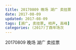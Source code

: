 ```yaml
---
title: 20170809 晚场 湖广 卖挂票
date: 2017-08-09
updated: 2017-08-09
tags: [湖广, 卖挂票, 相声, 高峰] 
categories: (2017)丁酉年场次 
---
```

20170809 晚场 湖广 卖挂票
